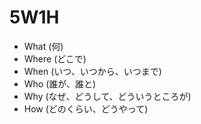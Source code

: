 # 5W1H

- What (何)
- Where (どこで)
- When (いつ、いつから、いつまで)
- Who (誰が、誰と)
- Why (なぜ、どうして、どういうところが)
- How (どのくらい、どうやって)
